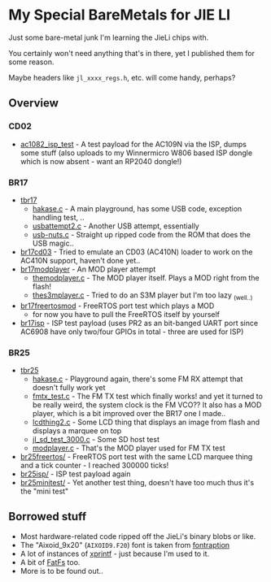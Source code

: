 # My Special BareMetals for JIE LI

Just some bare-metal junk I'm learning the JieLi chips with.

You certainly won't need anything that's in there, yet I published them for some reason.

Maybe headers like `jl_xxxx_regs.h`, etc. will come handy, perhaps?

## Overview

### CD02

- [ac1082_isp_test](ac1082_isp_test/) - A test payload for the AC109N via the ISP, dumps some stuff (also uploads to my Winnermicro W806 based ISP dongle which is now absent - want an RP2040 dongle!)

### BR17

- [tbr17](tbr17/)
  * [hakase.c](tbr17/hakase.c) - A main playground, has some USB code, exception handling test, ..
  * [usbattempt2.c](tbr17/usbattempt2.c) - Another USB attempt, essentially
  * [usb-nuts.c](tbr17/usb-nuts.c) - Straight up ripped code from the ROM that does the USB magic..
- [br17cd03](br17cd03/) - Tried to emulate an CD03 (AC410N) loader to work on the AC410N support, haven't done yet..
- [br17modplayer](br17modplayer/) - An MOD player attempt
  * [themodplayer.c](br17modplayer/themodplayer.c) - The MOD player itself. Plays a MOD right from the flash!
  * [thes3mplayer.c](br17modplayer/thes3mplayer.c) - Tried to do an S3M player but I'm too lazy <sub>(well..)</sub>
- [br17freertosmod](br17freertosmod/) - FreeRTOS port test which plays a MOD
  * for now you have to pull the FreeRTOS itself by yourself
- [br17isp](br17isp/) - ISP test payload (uses PR2 as an bit-banged UART port since AC6908 have only two/four GPIOs in total - three are used for ISP)

### BR25

- [tbr25](tbr25/)
  * [hakase.c](tbr25/hakase.c) - Playground again, there's some FM RX attempt that doesn't fully work yet
  * [fmtx_test.c](tbr25/fmtx_test.c) - The FM TX test which finally works! and yet it turned to be really weird, the system clock is the FM VCO?? It also has a MOD player, which is a bit improved over the BR17 one I made..
  * [lcdthing2.c](tbr25/lcdthing2.c) - Some LCD thing that displays an image from flash and displays a marquee on top
  * [jl_sd_test_3000.c](tbr25/jl_sd_test_3000.c) - Some SD host test
  * [modplayer.c](tbr25/modplayer.c) - That's the MOD player used for FM TX test
- [br25freertos/](br25freertos/) - FreeRTOS port test with the same LCD marquee thing and a tick counter - I reached 300000 ticks!
- [br25isp/](br25isp/) - ISP test payload again
- [br25minitest/](br25minitest/) - Yet another test thing, doesn't have too much thus it's the "mini test"

## Borrowed stuff

- Most hardware-related code ripped off the JieLi's binary blobs or like.
- The "Aixoid_9x20" (`AIXOID9.F20`) font is taken from [fontraption](https://github.com/viler-int10h/vga-text-mode-fonts)
- A lot of instances of [xprintf](http://elm-chan.org/fsw/strf/xprintf.html) - just because I'm used to it.
- A bit of [FatFs](http://elm-chan.org/fsw/ff/00index_e.html) too.
- More is to be found out..
